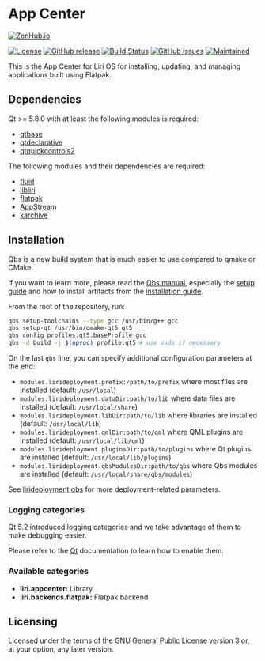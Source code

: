 App Center
==========

[![ZenHub.io](https://img.shields.io/badge/supercharged%20by-zenhub.io-blue.svg)](https://zenhub.io)

[![License](https://img.shields.io/badge/license-GPLv3.0-blue.svg)](https://www.gnu.org/licenses/gpl-3.0.html)
[![GitHub release](https://img.shields.io/github/release/lirios/appcenter.svg)](https://github.com/lirios/appcenter)
[![Build Status](https://travis-ci.org/lirios/appcenter.svg?branch=develop)](https://travis-ci.org/lirios/appcenter)
[![GitHub issues](https://img.shields.io/github/issues/lirios/appcenter.svg)](https://github.com/lirios/appcenter/issues)
[![Maintained](https://img.shields.io/maintenance/yes/2017.svg)](https://github.com/lirios/appcenter/commits/develop)

This is the App Center for Liri OS for installing, updating, and managing applications built using Flatpak.

## Dependencies

Qt >= 5.8.0 with at least the following modules is required:

 * [qtbase](http://code.qt.io/cgit/qt/qtbase.git)
 * [qtdeclarative](http://code.qt.io/cgit/qt/qtdeclarative.git)
 * [qtquickcontrols2](http://code.qt.io/cgit/qt/qtquickcontrols2.git)

The following modules and their dependencies are required:

 * [fluid](https://github.com/lirios/fluid)
 * [libliri](https://github.com/lirios/libliri)
 * [flatpak](https://github.com/flatpak/flatpak)
 * [AppStream](https://github.com/ximion/appstream)
 * [karchive](http://quickgit.kde.org/?p=karchive.git)

## Installation

Qbs is a new build system that is much easier to use compared to qmake or CMake.

If you want to learn more, please read the [Qbs manual](http://doc.qt.io/qbs/index.html),
especially the [setup guide](http://doc.qt.io/qbs/configuring.html) and how to install artifacts
from the [installation guide](http://doc.qt.io/qbs/installing-files.html).

From the root of the repository, run:

```sh
qbs setup-toolchains --type gcc /usr/bin/g++ gcc
qbs setup-qt /usr/bin/qmake-qt5 qt5
qbs config profiles.qt5.baseProfile gcc
qbs -d build -j $(nproc) profile:qt5 # use sudo if necessary
```

On the last `qbs` line, you can specify additional configuration parameters at the end:

 * `modules.lirideployment.prefix:/path/to/prefix` where most files are installed (default: `/usr/local`)
 * `modules.lirideployment.dataDir:path/to/lib` where data files are installed (default: `/usr/local/share`)
 * `modules.lirideployment.libDir:path/to/lib` where libraries are installed (default: `/usr/local/lib`)
 * `modules.lirideployment.qmlDir:path/to/qml` where QML plugins are installed (default: `/usr/local/lib/qml`)
 * `modules.lirideployment.pluginsDir:path/to/plugins` where Qt plugins are installed (default: `/usr/local/lib/plugins`)
 * `modules.lirideployment.qbsModulesDir:path/to/qbs` where Qbs modules are installed (default: `/usr/local/share/qbs/modules`)

See [lirideployment.qbs](https://github.com/lirios/qbs-shared/blob/develop/modules/lirideployment/lirideployment.qbs)
for more deployment-related parameters.

### Logging categories

Qt 5.2 introduced logging categories and we take advantage of
them to make debugging easier.

Please refer to the [Qt](http://doc.qt.io/qt-5/qloggingcategory.html) documentation
to learn how to enable them.

### Available categories

* **liri.appcenter:** Library
* **liri.backends.flatpak:** Flatpak backend

## Licensing

Licensed under the terms of the GNU General Public License version 3 or,
at your option, any later version.
